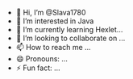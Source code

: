 - 👋 Hi, I’m @Slava1780
- 👀 I’m interested in Java
- 🌱 I’m currently learning Hexlet...
- 💞️ I’m looking to collaborate on ...
- 📫 How to reach me ...
- 😄 Pronouns: ...
- ⚡ Fun fact: ...

<!---
Slava1780/Slava1780 is a ✨ special ✨ repository because its `README.md` (this file) appears on your GitHub profile.
You can click the Preview link to take a look at your changes.
--->
